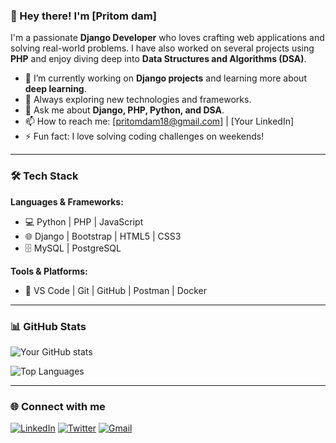 ### 👋 Hey there! I'm [Pritom dam]

I'm a passionate **Django Developer** who loves crafting web applications and solving real-world problems. I have also worked on several projects using **PHP** and enjoy diving deep into **Data Structures and Algorithms (DSA)**.

- 🔭 I’m currently working on **Django projects** and learning more about **deep learning**.
- 🌱 Always exploring new technologies and frameworks.
- 💬 Ask me about **Django, PHP, Python, and DSA**.
- 📫 How to reach me: [pritomdam18@gmail.com] | [Your LinkedIn]
- ⚡ Fun fact: I love solving coding challenges on weekends!

---

### 🛠️ Tech Stack

**Languages & Frameworks:**
- 💻 Python | PHP | JavaScript
- 🌐 Django | Bootstrap | HTML5 | CSS3
- 🗄️ MySQL | PostgreSQL

**Tools & Platforms:**
- 🔧 VS Code | Git | GitHub | Postman | Docker

---

### 📊 GitHub Stats

![Your GitHub stats](https://github-readme-stats.vercel.app/api?username=damrahul02&show_icons=true&theme=radical)

![Top Languages](https://github-readme-stats.vercel.app/api/top-langs/?username=damrahul02&layout=compact&theme=radical)

---

### 🌐 Connect with me

[![LinkedIn](https://img.shields.io/badge/LinkedIn-0077B5?style=for-the-badge&logo=linkedin&logoColor=white)](your-linkedin-link) 
[![Twitter](https://img.shields.io/badge/Twitter-1DA1F2?style=for-the-badge&logo=twitter&logoColor=white)](your-twitter-link)
[![Gmail](https://img.shields.io/badge/Gmail-D14836?style=for-the-badge&logo=gmail&logoColor=white)](mailto:your-email@gmail.com)

